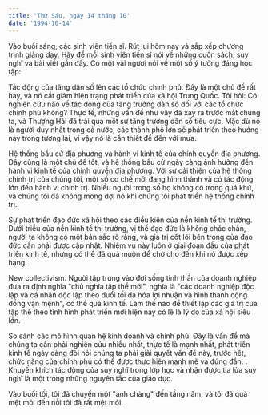 ```yaml
---
title: 'Thứ Sáu, ngày 14 tháng 10'
date: '1994-10-14'
---
```


Vào buổi sáng, các sinh viên tiến sĩ. Rút lui hôm nay và sắp xếp chương trình giảng dạy. Hãy để mỗi sinh viên tiến sĩ nói về những cuốn sách, suy nghĩ và bài viết gần đây. Có một vài người nói về một số ý tưởng đáng học tập:

Tác động của tăng dân số lên các tổ chức chính phủ. Đây là một chủ đề rất hay, và nó cắt giảm hiện trạng phát triển của xã hội Trung Quốc. Tôi hỏi: Có nghiên cứu nào về tác động của tăng trưởng dân số đối với các tổ chức chính phủ không? Thực tế, những vấn đề như vậy đã xảy ra trước mắt chúng ta, và Thượng Hải đã trải qua một sự tăng trưởng dân số tiêu cực. Mặc dù nó là người duy nhất trong cả nước, các thành phố lớn sẽ phát triển theo hướng này trong tương lai, vì vậy nó là cần thiết để đến với mưa.

Hệ thống bầu cử địa phương và hành vi kinh tế của chính quyền địa phương. Đây cũng là một chủ đề tốt, và hệ thống bầu cử ngày càng ảnh hưởng đến hành vi kinh tế của chính quyền địa phương. Với sự cải thiện của hệ thống chính trị của chúng tôi, một số cơ chế mới đang hình thành và có tác động lớn đến hành vi chính trị. Nhiều người trong số họ không có trong quá khứ, và chúng tôi đã không mong đợi nó khi chúng tôi phát triển hệ thống chính trị.

Sự phát triển đạo đức xã hội theo các điều kiện của nền kinh tế thị trường. Dưới triều của nền kinh tế thị trường, vị thế đạo đức là không chắc chắn, người ta không có một bản sắc rõ ràng, và giá trị cốt lõi bên trong của đạo đức cần phải được cập nhật. Nhiệm vụ này luôn ở giai đoạn đầu của phát triển kinh tế, nhưng có thể đã quá muộn để chờ cho đến khi nó được xếp hạng.

New collectivism. Người tập trung vào đời sống tinh thần của doanh nghiệp đưa ra định nghĩa "chủ nghĩa tập thể mới", nghĩa là "các doanh nghiệp độc lập và cá nhân độc lập theo đuổi tối đa hóa lợi nhuận và hình thành cộng đồng vận mệnh", có thể quá kinh tế. Làm thế nào để thiết lập các giá trị của tập thể theo tình hình phát triển mới hiện nay có lẽ là lý do của xã hội siêu lớn.

So sánh các mô hình quan hệ kinh doanh và chính phủ. Đây là vấn đề mà chúng ta cần phải nghiên cứu nhiều nhất, thực tế là mạnh nhất, phát triển kinh tế ngày càng đòi hỏi chúng ta phải giải quyết vấn đề này, trước hết, chức năng của chính phủ có thể được thực hiện mạnh mẽ và đúng đắn. . Khuyến khích tác động của suy nghĩ trong lớp học và nhận được tia lửa suy nghĩ là một trong những nguyên tắc của giáo dục.

Vào buổi tối, tôi đã chuyển một "anh chàng" đến tầng năm, và tôi đã quá mệt mỏi đến nỗi tôi đã rất mệt mỏi.

